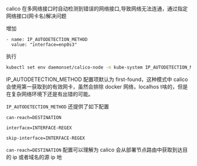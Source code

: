 calico 在多网络接口时自动检测到错误的网络接口,导致网络无法连通，通过指定网络接口(网卡名)解决问题

增加

```
- name: IP_AUTODETECTION_METHOD
  value: "interface=enp0s3"
```

执行

```bash
kubectl set env daemonset/calico-node -n kube-system IP_AUTODETECTION_METHOD=skip-interface=enp0s8
```

IP_AUTODETECTION_METHOD 配置项默认为 first-found，这种模式中 calico 会使用第一获取到的有效网卡，虽然会排除 docker 网络，localhos t啥的，但是在复杂网络环境下还是有出错的可能。

`IP_AUTODETECTION_METHOD` 还提供了如下配置 

```
can-reach=DESTINATION

interface=INTERFACE-REGEX

skip-interface=INTERFACE-REGEX
```

`can-reach=DESTINATION` 配置可以理解为 calico 会从部署节点路由中获取到达目的 ip 或者域名的源 ip 地